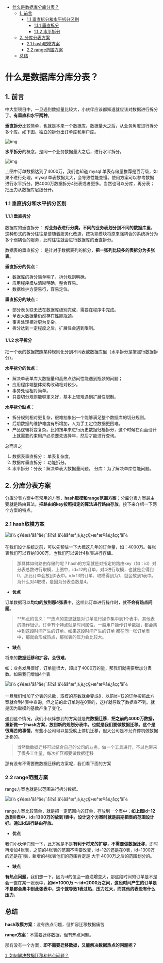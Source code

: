 <!-- @import "[TOC]" {cmd="toc" depthFrom=1 depthTo=6 orderedList=false} -->

<!-- code_chunk_output -->

- [什么是数据库分库分表？](#什么是数据库分库分表)
  - [1. 前言](#1-前言)
    - [1.1 垂直拆分和水平拆分区别](#11-垂直拆分和水平拆分区别)
      - [1.1.1 垂直拆分](#111-垂直拆分)
      - [1.1.2 水平拆分](#112-水平拆分)
  - [2. 分库分表方案](#2-分库分表方案)
    - [2.1 hash取模方案](#21-hash取模方案)
    - [2.2 range范围方案](#22-range范围方案)
  - [总结](#总结)

<!-- /code_chunk_output -->
# 什么是数据库分库分表？

## 1. 前言

中大型项目中，一旦遇到数据量比较大，小伙伴应该都知道就应该对数据进行拆分了。**有垂直和水平两种**。

**垂直拆分**比较简单，也就是本来一个数据库，数据量大之后，从业务角度进行拆分多个库。如下图，独立的拆分出订单库和用户库。

![img](../assets/640.webp)

**水平拆分**的概念，是同一个业务数据量大之后，进行水平拆分。

![img](../assets/640-1565752827999.webp)

上图中订单数据达到了4000万，我们也知道 mysql 单表存储量推荐是百万级，如果不进行处理，mysql 单表数据太大，会导致性能变慢。使用方案可以参考数据进行水平拆分。把4000万数据拆分4张表或者更多。当然也可以分库，再分表；把压力从数据库层级分开。

### 1.1 垂直拆分和水平拆分区别

#### 1.1.1 垂直拆分

数据库的垂直拆分： **对业务表进行分类，不同的业务表划分到不同的数据库里**。这种形式的拆分往往是便随着服务化改造，按功能模块将原来强耦合的系统拆分为多个弱耦合的服务，此时往往就会进行数据库的垂直拆分。

数据表的垂直拆分： 是针对于数据表列的拆分，**把一张列比较多的表拆分为多张表**。

**垂直拆分的优点：**

- 数据库的拆分简单明了，拆分规则明确。
- 应用程序模块清晰明确，整合容易。
- 数据维护方便易行，容易定位。

**垂直拆分的缺点：**

- 部分表关联无法在数据库级别完成，需要在程序中完成。
- 单表大数据量仍然存在性能瓶颈。
- 事务处理相对更为复杂。
- 拆分达到一定程度之后，扩展性会遇到限制。

#### 1.1.2 水平拆分

把一个表的数据按照某种规则化分到不同表或数据库里（水平拆分是按照行数据拆分）。

**水平拆分的优点：**

- 解决单表单库大数据量和高热点访问性能遇到瓶颈的问题；
- 应用程序端整体架构改动相对较少。
- 事务处理相对简单。
- 只要切分规则能够定义好，基本上较难遇到扩展性限制。

**水平拆分缺点：**

- 拆分规则相对更复杂，很难抽象出一个能够满足整个数据库的切分规则。
- 后期数据的维护难度有所增加，人为手工定位数据更困难。
- 产品逻辑将变复杂。比如按年来进行历史数据归档拆分，这个时候在页面设计上就需要约束用户必须要先选择年，然后才能进行查询。

总而言之

1. 数据表垂直拆分： 单表复杂度。
2. 数据库垂直拆分： 功能拆分。
3. 水平拆分：分表：解决单表大数据量问题。 分库：为了解决单库性能问题。



## 2. 分库分表方案

分库分表方案中有常用的方案，**hash取模和range范围方案**；分库分表方案最主要就是路由算法，**把路由的key按照指定的算法进行路由存放**。接下来介绍一下两个方案的特点。

### 2.1 hash取模方案

![ä½ ç¥éæä¹ååºåè¡¨åï¼å¦ä½åå°æ°¸ä¸è¿ç§»æ°æ®åé¿åç­ç¹åï¼](../assets/973bc3f1402d468f8c8433c4c04bcbe2.jfif)

在我们设计系统之前，可以先预估一下大概这几年的订单量，如：4000万。每张表我们可以容纳1000万，也我们可以设计4张表进行存储。

> 那具体如何路由存储的呢？hash的方案就是对指定的路由key（如：id）对分表总数进行取模，上图中，id=12的订单，对4进行取模，也就是会得到0，那此订单会放到0表中。id=13的订单，取模得到为1，就会放到1表中。为什么对4取模，是因为分表总数是4。

+ **优点**

订单数据可以**均匀的放到那4张表**中，这样此订单进行操作时，就**不会有热点问题**。

> **热点的含义：**热点的意思就是对订单进行操作集中到1个表中，其他表的操作很少。订单有个特点就是时间属性，一般用户操作订单数据，都会集中到这段时间产生的订单。如果这段时间产生的订单 都在同一张订单表中，那就会形成热点，那张表的压力会比较大。

+ **缺点**

将来的**数据迁移和扩容，会很难**。

如：业务发展很好，订单量很大，超出了4000万的量，那我们就需要增加分表数。如果我们增加4个表

![ä½ ç¥éæä¹ååºåè¡¨åï¼å¦ä½åå°æ°¸ä¸è¿ç§»æ°æ®åé¿åç­ç¹åï¼](../assets/45475c823e514e2791df1454388b4184.jfif)

一旦我们增加了分表的总数，取模的基数就会变成8，以前id=12的订单按照此方案就会到4表中查询，但之前的此订单时在0表的，这样就导致了数据查不到。就是因为取模的基数产生了变化。

遇到这个情况，我们小伙伴想到的方案就是做**数据迁移**，**把之前的4000万数据，重新做一个hash方案，放到新的规划分表中。也就是我们要做数据迁移。这个是很痛苦的事情**。有些小公司可以接受晚上停机迁移，但大公司是不允许停机做数据迁移的。

> 当然做数据迁移可以结合自己的公司的业务，做一个工具进行，不过也带来了很多工作量，每次扩容都要做数据迁移

那有没有不需要做数据迁移的方案呢，我们看下面的方案



###  2.2 range范围方案

range方案也就是以范围进行拆分数据。

![ä½ ç¥éæä¹ååºåè¡¨åï¼å¦ä½åå°æ°¸ä¸è¿ç§»æ°æ®åé¿åç­ç¹åï¼](../assets/53e33e687e6c460389ca18ca24537900.jfif)

range方案比较简单，就是把一定范围内的订单，存放到一个表中；**如上图id=12放到0表中，id=1300万的放到1表中。设计这个方案时就是前期把表的范围设计好。通过id进行路由存放。**

- **优点**

我们小伙伴们想一下，此方案是不是**有利于将来的扩容，不需要做数据迁移**。即时再增加4张表，之前的4张表的范围不需要改变，id=12的还是在0表，id=1300万的还是在1表，新增的4张表他们的范围肯定是 大于 4000万之后的范围划分的。

- **缺点**

**有热点问题**，我们想一下，因为id的值会一直递增变大，那这段时间的订单是不是会一直在某一张表中，**如id=1000万 ～ id=2000万之间，这段时间产生的订单是不是都会集中到此张表中，这个就导致1表过热，压力过大，而其他的表没有什么压力**。



## 总结

**hash取模方案**：没有热点问题，但扩容迁移数据痛苦

**range方案**：不需要迁移数据，但有热点问题。

那有没有一个方案，**即不需要迁移数据，又能解决数据热点的问题呢？**

[》如何解决数据迁移和热点问题？](如何解决数据迁移和热点问题.md)